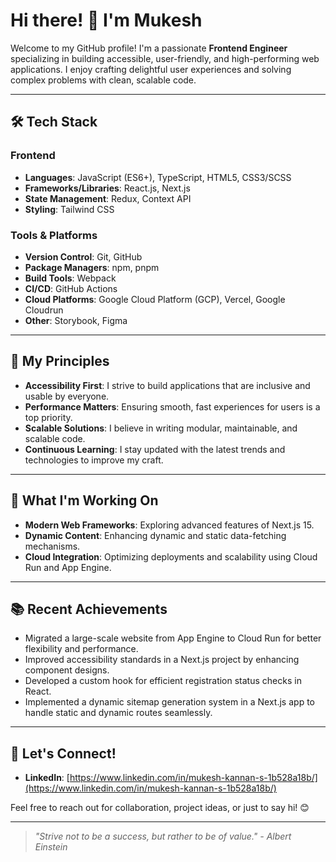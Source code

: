 # Hi there! 👋 I'm Mukesh

Welcome to my GitHub profile! I'm a passionate **Frontend Engineer** specializing in building accessible, user-friendly, and high-performing web applications. I enjoy crafting delightful user experiences and solving complex problems with clean, scalable code.

---

## 🛠️ Tech Stack

### Frontend
- **Languages**: JavaScript (ES6+), TypeScript, HTML5, CSS3/SCSS
- **Frameworks/Libraries**: React.js, Next.js
- **State Management**: Redux, Context API
- **Styling**: Tailwind CSS

### Tools & Platforms
- **Version Control**: Git, GitHub
- **Package Managers**: npm, pnpm
- **Build Tools**: Webpack
- **CI/CD**: GitHub Actions
- **Cloud Platforms**: Google Cloud Platform (GCP), Vercel, Google Cloudrun
- **Other**: Storybook, Figma

---

## 🌟 My Principles

- **Accessibility First**: I strive to build applications that are inclusive and usable by everyone.
- **Performance Matters**: Ensuring smooth, fast experiences for users is a top priority.
- **Scalable Solutions**: I believe in writing modular, maintainable, and scalable code.
- **Continuous Learning**: I stay updated with the latest trends and technologies to improve my craft.

---

## 🚀 What I'm Working On

- **Modern Web Frameworks**: Exploring advanced features of Next.js 15.
- **Dynamic Content**: Enhancing dynamic and static data-fetching mechanisms.
- **Cloud Integration**: Optimizing deployments and scalability using Cloud Run and App Engine.

---

## 📚 Recent Achievements

- Migrated a large-scale website from App Engine to Cloud Run for better flexibility and performance.
- Improved accessibility standards in a Next.js project by enhancing component designs.
- Developed a custom hook for efficient registration status checks in React.
- Implemented a dynamic sitemap generation system in a Next.js app to handle static and dynamic routes seamlessly.

---

## 💬 Let's Connect!

- **LinkedIn**: [https://www.linkedin.com/in/mukesh-kannan-s-1b528a18b/](https://www.linkedin.com/in/mukesh-kannan-s-1b528a18b/)

Feel free to reach out for collaboration, project ideas, or just to say hi! 😊

---

> *"Strive not to be a success, but rather to be of value." - Albert Einstein*

